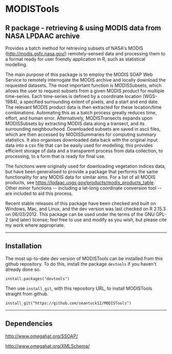 MODISTools
=============
R package - retrieving & using MODIS data from NASA LPDAAC archive
-------------

Provides a batch method for retrieving subsets of NASA's MODIS (http://modis.gsfc.nasa.gov/) remotely-sensed data and processing them to a format ready for user friendly application in R, such as statistical modelling.

The main purpose of this package is to employ the MODIS SOAP Web Service to remotely interrogate the MODIS archive and locally download the requested datasets. The most important function is MODISSubsets, which allows the user to request subsets from a given MODIS product for multiple time-series. Each time-series is defined by a coordinate location (WGS-1984), a specified surrounding extent of pixels, and a start and end date. The relevant MODIS product data is then extracted for these location/time combinations. Automating this as a batch process greatly reduces time, effort, and human error. Alternatively, MODISTransects expands upon MODISSubsets by extracting MODIS data along a transect, and its surrounding neighbourhood. Downloaded subsets are saved in ascii files, which are then accessed by MODISSummaries for computing summary statistics. It also organises downloaded data back with the original input data into a csv file that can be easily used for modelling; this provides efficient storage of data and a transparent process from data collection, to processing, to a form that is ready for final use.

The functions were originally used for downloading vegetation indices data, but have been generalised to provide a package that performs the same functionality for any MODIS data for similar aims. For a list of all MODIS products, see https://lpdaac.usgs.gov/products/modis_products_table. Other minor functions -- including a lat-long coordinate conversion tool -- are included to aid this process.

Recent stable releases of this package have been checked and built on Windows, Mac, and Linux, and the dev version was last checked on R 2.15.3 on 06/03/2012. This package can be used under the terms of the GNU GPL-2 (and later) license; feel free to use and modify as you wish, but please cite my work where appropriate.
***

Installation
---------

The most up-to-date dev version of MODISTools can be installed from this github repository. To do this, install the package `devtools` if you haven't already done so.
```
install.packages("devtools")
```
Then use `install_git`, with this repository URL, to install MODISTools straight from github.
```
install_git("https://github.com/seantuck12/MODISTools")
```
***

Dependencies
----------

http://www.omegahat.org/SSOAP/

http://www.omegahat.org/XMLSchema/